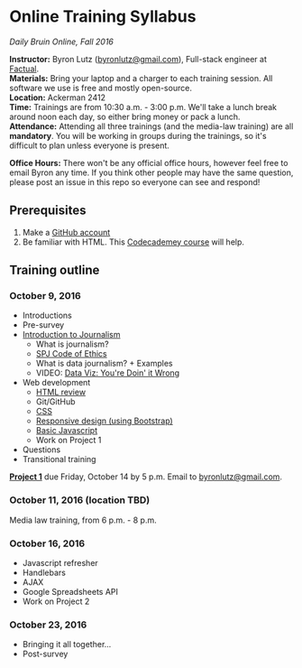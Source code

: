 # Online Training Syllabus
*Daily Bruin Online, Fall 2016*

**Instructor:** Byron Lutz (<byronlutz@gmail.com>), Full-stack engineer at [Factual](https://factual.com).    
**Materials:** Bring your laptop and a charger to each training session. All software we use is free and mostly open-source.    
**Location:** Ackerman 2412    
**Time:** Trainings are from 10:30 a.m. - 3:00 p.m. We'll take a lunch break around noon each day, so either bring money or pack a lunch.    
**Attendance:** Attending all three trainings (and the media-law training) are all **mandatory**. You will be working in groups during the trainings, so it's difficult to plan unless everyone is present.

**Office Hours:** There won't be any official office hours, however feel free to email Byron any time. If you think other people may have the same question, please post an issue in this repo so everyone can see and respond!

## Prerequisites
1. Make a [GitHub account](https://github.com)
1. Be familiar with HTML. This [Codecademey course](https://www.codecademy.com/en/courses/web-beginner-en-HZA3b/0/1) will help.

## Training outline
### October 9, 2016
* Introductions
* Pre-survey
* [Introduction to Journalism](topics/journalism.md)
  * What is journalism?
  * [SPJ Code of Ethics](http://www.spj.org/ethicscode.asp)
  * What is data journalism? + Examples
  * VIDEO: [Data Viz: You're Doin' it Wrong](https://www.youtube.com/watch?v=i93iWza8sG8)
* Web development
  * [HTML review](topics/html-css-js.md)
  * Git/GitHub
  * [CSS](topics/html-css-js.md)
  * [Responsive design (using Bootstrap)](topics/html-css-js.md)
  * [Basic Javascript](topics/html-css-js.md)
  * Work on Project 1
* Questions
* Transitional training

**[Project 1](projects/project1.md)** due Friday, October 14 by 5 p.m. Email to <byronlutz@gmail.com>.

### October 11, 2016 (location TBD)
Media law training, from 6 p.m. - 8 p.m.

### October 16, 2016
* Javascript refresher
* Handlebars
* AJAX
* Google Spreadsheets API
* Work on Project 2

### October 23, 2016
* Bringing it all together...
* Post-survey
